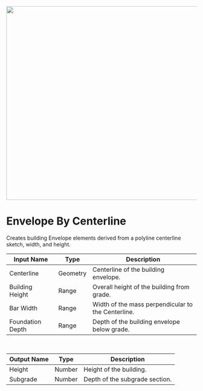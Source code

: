 <img src="preview.png" width="512">

# Envelope By Centerline

Creates building Envelope elements derived from a polyline centerline sketch, width, and height.

|Input Name|Type|Description|
|---|---|---|
|Centerline|Geometry|Centerline of the building envelope.|
|Building Height|Range|Overall height of the building from grade.|
|Bar Width|Range|Width of the mass perpendicular to the Centerline.|
|Foundation Depth|Range|Depth of the building envelope below grade.|


<br>

|Output Name|Type|Description|
|---|---|---|
|Height|Number|Height of the building.|
|Subgrade|Number|Depth of the subgrade section.|

